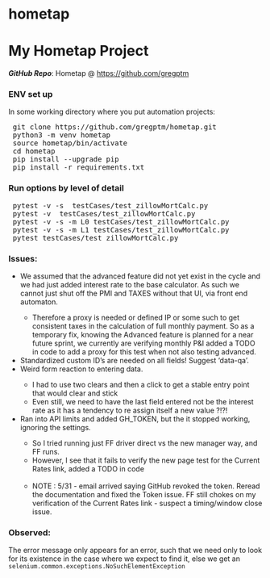 # hometap
# My Hometap Project



__*GitHub Repo*__:  Hometap  @  https://github.com/gregptm  

### ENV set up

In some working directory where you put automation projects:
<pre>
 git clone https://github.com/gregptm/hometap.git
 python3 -m venv hometap
 source hometap/bin/activate
 cd hometap
 pip install --upgrade pip
 pip install -r requirements.txt
</pre> 
 
### Run options by level of detail

<pre>
 pytest -v -s  testCases/test_zillowMortCalc.py               # all tests, verbose, with debug prints
 pytest -v  testCases/test_zillowMortCalc.py                  # all test verbose
 pytest -v -s -m L0 testCases/test_zillowMortCalc.py          # just L0 tests
 pytest -v -s -m L1 testCases/test_zillowMortCalc.py          # just Li test
 pytest testCases/test_zillowMortCalc.py                      # all tests - just pass or fail output
</pre>

### Issues:

<ul>
  <li>We assumed that the advanced feature did not yet exist in the cycle and we had just added interest rate to the base calculator. As such we cannot just shut off the PMI and TAXES without that UI, via front end automaton.</li>
    <ul>
      <li>Therefore a proxy is needed or defined IP or some such to get consistent taxes in the calculation of full monthly payment.  So as a temporary fix, knowing the Advanced feature is planned for a near future sprint, we currently are verifying monthly P&I added a TODO in code to add a proxy for this test when not also testing advanced.</li>
    </ul>  
  <li>Standardized custom ID’s are needed on all fields! Suggest ‘data-qa’.</li>
    <li>Weird form reaction to entering data. </li>
      <ul>
        <li>I had to use two clears and then a click to get a stable entry point that would clear and stick</li>
        <li>Even still, we need to have the last field entered not be the interest rate as it has a tendency to re assign itself a new value ?!?!</li>
      </ul>
    <li>Ran into API limits and added GH_TOKEN, but the it stopped working, ignoring the settings.</li>
      <ul>
        <li>So I tried running just FF driver direct vs the new manager way, and FF runs.</li>
        <li>However, I see that it fails to verify the new page test for the Current Rates link, added a TODO in code</li>
       <br>
        <li> NOTE : 5/31 - email arrived saying GitHub revoked the token. Reread the documentation and fixed the Token issue. FF still chokes on my verification of the Current Rates link - suspect a timing/window close issue.</li>
      </ul>
</ul>

### Observed:

The error message only appears for an error,  such that we need only to look for its existence in the case where we expect to find it,  else we get an <code>selenium.common.exceptions.NoSuchElementException</code>

